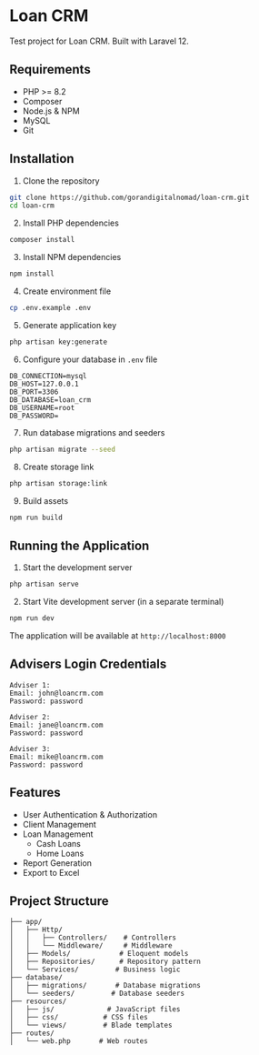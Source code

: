 # Loan CRM

Test project for Loan CRM. Built with Laravel 12.

## Requirements

- PHP >= 8.2
- Composer
- Node.js & NPM
- MySQL 
- Git

## Installation

1. Clone the repository
```bash
git clone https://github.com/gorandigitalnomad/loan-crm.git
cd loan-crm
```

2. Install PHP dependencies
```bash
composer install
```

3. Install NPM dependencies
```bash
npm install
```

4. Create environment file
```bash
cp .env.example .env
```

5. Generate application key
```bash
php artisan key:generate
```

6. Configure your database in `.env` file
```env
DB_CONNECTION=mysql
DB_HOST=127.0.0.1
DB_PORT=3306
DB_DATABASE=loan_crm
DB_USERNAME=root
DB_PASSWORD=
```

7. Run database migrations and seeders
```bash
php artisan migrate --seed
```

8. Create storage link
```bash
php artisan storage:link
```

9. Build assets
```bash
npm run build
```

## Running the Application

1. Start the development server
```bash
php artisan serve
```

2. Start Vite development server (in a separate terminal)
```bash
npm run dev
```

The application will be available at `http://localhost:8000`

## Advisers Login Credentials

```
Adviser 1:
Email: john@loancrm.com
Password: password

Adviser 2:
Email: jane@loancrm.com
Password: password

Adviser 3:
Email: mike@loancrm.com
Password: password
```

## Features

- User Authentication & Authorization
- Client Management
- Loan Management
  - Cash Loans
  - Home Loans
- Report Generation
- Export to Excel

## Project Structure

```
├── app/
│   ├── Http/
│   │   ├── Controllers/    # Controllers
│   │   └── Middleware/     # Middleware
│   ├── Models/            # Eloquent models
│   ├── Repositories/      # Repository pattern
│   └── Services/         # Business logic
├── database/
│   ├── migrations/       # Database migrations
│   └── seeders/         # Database seeders
├── resources/
│   ├── js/             # JavaScript files
│   ├── css/           # CSS files
│   └── views/         # Blade templates
├── routes/
│   └── web.php       # Web routes
```
